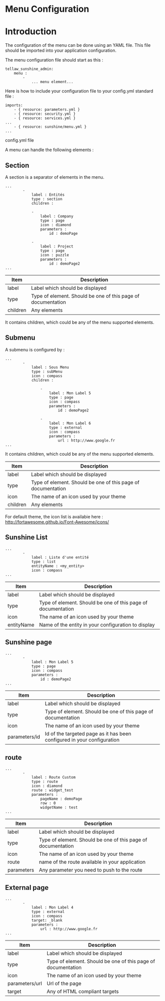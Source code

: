 # Menu Configuration

# Introduction

The configuration of the menu can be done using an YAML file. This file should be imported into your application configuration.

The menu configuration file should start as this :
```
tellaw_sunshine_admin:
    menu :
        -
            ... menu element...
```

Here is how to include your configuration file to your config.yml standard file :
```
imports:
    - { resource: parameters.yml }
    - { resource: security.yml }
    - { resource: services.yml }
...
    - { resource: sunshine/menu.yml }
...
```
config.yml file

A menu can handle the following elements :

## Section

A section is a separator of elements in the menu.

```
...
        -
            label : Entités
            type : section
            children :

            -
                label : Company
                type : page
                icon : diamond
                parameters :
                    id : demoPage

            -
                label : Project
                type : page
                icon : puzzle
                parameters :
                    id : demoPage2
...
```

| Item                          | Description               |
|-------------------------------|---------------------------|
| label                         | Label which should be displayed |
| type                          | Type of element. Should be one of this page of documentation                                             |
| children                      | Any elements                      |


It contains children, which could be any of the menu supported elements.

## Submenu

A submenu is configured by :

```
...
        -
            label : Sous Menu
            type : subMenu
            icon : compass
            children :

                -
                    label : Mon Label 5
                    type : page
                    icon : compass
                    parameters :
                        id : demoPage2

                -
                    label : Mon Label 6
                    type : external
                    icon : compass
                    parameters :
                        url : http://www.google.fr
...
```

It contains children, which could be any of the menu supported elements.

| Item                          | Description               |
|-------------------------------|---------------------------|
| label                         | Label which should be displayed |
| type                          | Type of element. Should be one of this page of documentation                                             |
| icon                          | The name of an icon used by your theme                      |
| children                      | Any elements                      |

For default theme, the icon list is availabie here : http://fortawesome.github.io/Font-Awesome/icons/

## Sunshine List

```
...
        -
            label : Liste d'une entité
            type : list
            entityName : <my_entity>
            icon : compass
...
```

| Item                          | Description               |
|-------------------------------|---------------------------|
| label                         | Label which should be displayed |
| type                          | Type of element. Should be one of this page of documentation                                             |
| icon                          | The name of an icon used by your theme                      |
| entityName                      | Name of the entity in your configuration to display                      |

## Sunshine page

```
...
        -
            label : Mon Label 5
            type : page
            icon : compass
            parameters :
                id : demoPage2
...
```

| Item                          | Description               |
|-------------------------------|---------------------------|
| label                         | Label which should be displayed |
| type                          | Type of element. Should be one of this page of documentation                                             |
| icon                          | The name of an icon used by your theme                      |
| parameters/id                      | Id of the targeted page as it has been configured in your configuration                      |

## route

```
...
        -
            label : Route Custom
            type : route
            icon : diamond
            route : widget_test
            parameters :
                pageName : demoPage
                row : 0
                widgetName : test
...
```

| Item                          | Description               |
|-------------------------------|---------------------------|
| label                         | Label which should be displayed |
| type                          | Type of element. Should be one of this page of documentation                                             |
| icon                          | The name of an icon used by your theme                      |
| route                      | name of the route available in your application                      |
| parameters                      | Any parameter you need to push to the route                      |


## External page


```
...
        -
            label : Mon Label 4
            type : external
            icon : compass
            target: _blank
            parameters :
                url : http://www.google.fr
...
```

| Item                          | Description               |
|-------------------------------|---------------------------|
| label                         | Label which should be displayed |
| type                          | Type of element. Should be one of this page of documentation                                             |
| icon                          | The name of an icon used by your theme                      |
| parameters/url                      | Url of the page                      |
| target                      | Any of HTML compliant targets                     |